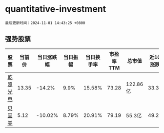 # quantitative-investment

`最后更新时间：2024-11-01 14:43:25 +0800`

## 强势股票

|股票|当前价|当日涨跌幅|当日振幅|当日换手率|市盈率TTM|总市值|近10日涨跌幅|
|----|----|----|----|----|----|----|----|
|[乾照光电](https://xueqiu.com/S/SZ300102)|13.35|-14.2%|9.9%|15.58%|73.28|122.86亿|33.37%|
|[贝因美](https://xueqiu.com/S/SZ002570)|5.12|-10.02%|8.79%|20.91%|79.19|55.3亿|49.27%|
